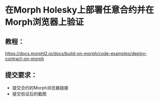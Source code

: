 # 在Morph Holesky上部署任意合约并在Morph浏览器上验证
## 教程：
https://docs.morphl2.io/docs/build-on-morph/code-examples/deploy-contract-on-morph
## 提交要求：
- 提交合约的Morph浏览器链接
- 提交验证后的截图
